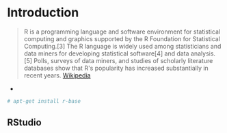 # Introduction

> R is a programming language and software environment for statistical computing and graphics supported by the R Foundation for Statistical Computing.[3] The R language is widely used among statisticians and data miners for developing statistical software[4] and data analysis.[5] Polls, surveys of data miners, and studies of scholarly literature databases show that R's popularity has increased substantially in recent years. [Wikipedia](https://en.wikipedia.org/wiki/R_(programming_language))

- [](http://techbus.safaribooksonline.com/video/databases/hadoop/9781491944608)

```sh
# apt-get install r-base
```


## RStudio


